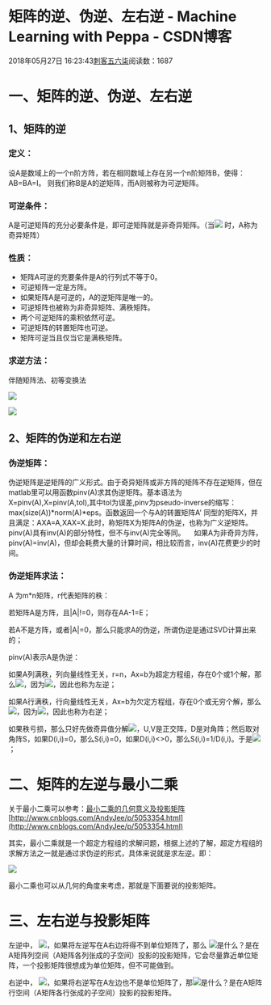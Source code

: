 # 矩阵的逆、伪逆、左右逆 - Machine Learning with Peppa - CSDN博客





2018年05月27日 16:23:43[刺客五六柒](https://me.csdn.net/qq_39521554)阅读数：1687








# 一、矩阵的逆、伪逆、左右逆

## 1、矩阵的逆

### 定义：

设A是数域上的一个n阶方阵，若在相同数域上存在另一个n阶矩阵B，使得： AB=BA=I。 则我们称B是A的逆矩阵，而A则被称为可逆矩阵。

### 可逆条件：

A是可逆矩阵的充分必要条件是，即可逆矩阵就是非奇异矩阵。（当![](https://images2015.cnblogs.com/blog/585228/201512/585228-20151228144239964-1757600011.png) 时，A称为奇异矩阵）

### 性质：
- 矩阵A可逆的充要条件是A的行列式不等于0。
- 可逆矩阵一定是方阵。
- 如果矩阵A是可逆的，A的逆矩阵是唯一的。
- 可逆矩阵也被称为非奇异矩阵、满秩矩阵。
- 两个可逆矩阵的乘积依然可逆。
- 可逆矩阵的转置矩阵也可逆。
- 矩阵可逆当且仅当它是满秩矩阵。

### 求逆方法：

伴随矩阵法、初等变换法

![](https://images2015.cnblogs.com/blog/585228/201512/585228-20151228144240432-533208687.png)

![](https://images2015.cnblogs.com/blog/585228/201512/585228-20151228144240885-1240362445.png)

## 2、矩阵的伪逆和左右逆

### 伪逆矩阵：

伪逆矩阵是逆矩阵的广义形式。由于奇异矩阵或非方阵的矩阵不存在逆矩阵，但在matlab里可以用函数pinv(A)求其伪逆矩阵。基本语法为X=pinv(A),X=pinv(A,tol),其中tol为误差,pinv为pseudo-inverse的缩写：max(size(A))*norm(A)*eps。函数返回一个与A的转置矩阵A' 同型的矩阵X，并且满足：AXA=A,XAX=X.此时，称矩阵X为矩阵A的伪逆，也称为广义逆矩阵。pinv(A)具有inv(A)的部分特性，但不与inv(A)完全等同。 　如果A为非奇异方阵，pinv(A)=inv(A)，但却会耗费大量的计算时间，相比较而言，inv(A)花费更少的时间。

### 伪逆矩阵求法：

A 为m*n矩阵，r代表矩阵的秩：

若矩阵A是方阵，且|A|!=0，则存在AA-1=E；

若A不是方阵，或者|A|=0，那么只能求A的伪逆，所谓伪逆是通过SVD计算出来的；

pinv(A)表示A是伪逆：

如果A列满秩，列向量线性无关，r=n，Ax=b为超定方程组，存在0个或1个解，那么![](https://images2015.cnblogs.com/blog/585228/201512/585228-20151228144241354-1824910489.png)，因为![](https://images2015.cnblogs.com/blog/585228/201512/585228-20151228144241589-1173905890.png)，因此也称为左逆；

如果A行满秩，行向量线性无关，Ax=b为欠定方程组，存在0个或无穷个解，那么![](https://images2015.cnblogs.com/blog/585228/201512/585228-20151228144241839-208457513.png)，因为![](https://images2015.cnblogs.com/blog/585228/201512/585228-20151228144242323-1800737137.png)，因此也称为右逆；

如果秩亏损，那么只好先做奇异值分解![](https://images2015.cnblogs.com/blog/585228/201512/585228-20151228144242682-594466796.png)，U,V是正交阵，D是对角阵；然后取对角阵S，如果D(i,i)=0，那么S(i,i)=0，如果D(i,i)<>0，那么S(i,i)=1/D(i,i)。于是![](https://images2015.cnblogs.com/blog/585228/201512/585228-20151228144243010-561856883.png)；

# 二、矩阵的左逆与最小二乘

关于最小二乘可以参考：[最小二乘的几何意义及投影矩阵](http://www.cnblogs.com/AndyJee/p/5053354.html)[http://www.cnblogs.com/AndyJee/p/5053354.html](http://www.cnblogs.com/AndyJee/p/5053354.html)

其实，最小二乘就是一个超定方程组的求解问题，根据上述的了解，超定方程组的求解方法之一就是通过求伪逆的形式，具体来说就是求左逆。即：

![](https://images2015.cnblogs.com/blog/585228/201512/585228-20151228144243776-996072283.png)

最小二乘也可以从几何的角度来考虑，那就是下面要说的投影矩阵。

# 三、左右逆与投影矩阵

左逆中， ![](https://images2015.cnblogs.com/blog/585228/201512/585228-20151228144244198-1572969896.png)，如果将左逆写在A右边将得不到单位矩阵了，那么 ![](https://images2015.cnblogs.com/blog/585228/201512/585228-20151228144244464-924554401.png)是什么？是在A矩阵列空间（A矩阵各列张成的子空间）投影的投影矩阵，它会尽量靠近单位矩阵，一个投影矩阵很想成为单位矩阵，但不可能做到。

右逆中， ![](https://images2015.cnblogs.com/blog/585228/201512/585228-20151228144244932-801045701.png)，如果将右逆写在A左边也不是单位矩阵了，那![](https://images2015.cnblogs.com/blog/585228/201512/585228-20151228144245307-129461338.png)是什么？是在A矩阵行空间（A矩阵各行张成的子空间）投影的投影矩阵。



